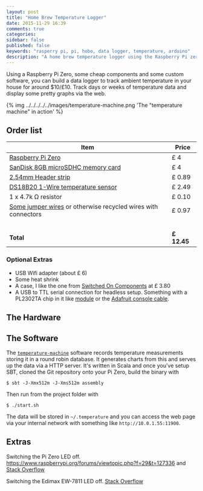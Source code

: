 ```yaml
---
layout: post
title: "Home Brew Temperature Logger"
date: 2015-11-29 16:39
comments: true
categories: 
sidebar: false
published: false
keywords: "rasperry pi, pi, hobo, data logger, temperature, arduino"
description: "A home brew temperature logger using the Raspberry Pi zero for $10"
---
```


Using a Raspberry Pi Zero, some cheap components and some custom software, you can build a data logger to track ambient temperature in your house for around $10/£10. Track days or weeks of temperature data and display some pretty graphs via the web.

{% img ../../../../../images/temperature-machine.png 'The "temperature machine" in action' %}

<!-- more -->

## Order list

| Item | Price |
|--------------------------------------------------------------------------------|----------------------------------------|
| [Raspberry Pi Zero](https://shop.pimoroni.com/products/raspberry-pi-zero) | £ 4
| [SanDisk 8GB microSDHC memory card](http://www.amazon.co.uk/gp/product/B013UDL5V6/ref=as_li_tl?ie=UTF8&camp=1634&creative=19450&creativeASIN=B013UDL5V6&linkCode=as2&tag=baddotrobotco-21) | £ 4
| [2.54mm Header strip](http://www.amazon.co.uk/gp/product/B00OVPHETK/ref=as_li_tl?ie=UTF8&camp=1634&creative=19450&creativeASIN=B00OVPHETK&linkCode=as2&tag=baddotrobotco-21)  | £ 0.89
| [DS18B20 1-Wire temperature sensor](http://www.amazon.co.uk/gp/product/B00HCB8GLU/ref=as_li_tl?ie=UTF8&camp=1634&creative=19450&creativeASIN=B00HCB8GLU&linkCode=as2&tag=baddotrobotco-21)    | £ 2.49
| 1 x 4.7k Ω resistor | £ 0.10
| [Some jumper wires](http://www.amazon.co.uk/gp/product/B00ATMHU52/ref=as_li_tl?ie=UTF8&camp=1634&creative=19450&creativeASIN=B00ATMHU52&linkCode=as2&tag=baddotrobotco-21) or otherwise recycled wires with connectors |    £ 0.97
| | &nbsp;
| **Total** | **£ 12.45**


### Optional Extras

* USB Wifi adapter (about £ 6)
* Some heat shrink
* A case, I like the one from [Switched On Components](https://socomponents.co.uk/shop/black-laser-cut-acrylic-raspberry-pi-zero-case-with-gpio-access/) at £ 3.80
* A USB to TTL serial connection for headless setup. Something with a PL2302TA chip in it like [module](http://www.amazon.co.uk/gp/product/B00KM6X7FC/ref=as_li_tl?ie=UTF8&camp=1634&creative=19450&creativeASIN=B00KM6X7FC&linkCode=as2&tag=baddotrobotco-21) or the [Adafruit console cable](https://www.adafruit.com/product/954).


## The Hardware

## The Software

The [`temperature-machine`](https://bitbucket.org/toby_weston/temperature-machine) software records temperature measurements storing it in a round robin database. It generates charts from this and serves up the data via a HTTP server. It's written in Scala and once you've setup SBT, cloned the Git repository onto your Pi Zero, build the binary with

    $ sbt -J-Xmx512m -J-Xms512m assembly

Then run from the project folder with

    $ ./start.sh


The data will be stored in `~/.temperature` and you can access the web page via your internal network with something like `http://10.0.1.55:11900`.


## Extras

Switching the Pi Zero LED off. https://www.raspberrypi.org/forums/viewtopic.php?f=29&t=127336 and [Stack Overflow](http://raspberrypi.stackexchange.com/questions/40559/disable-leds-pi-zero?noredirect=1#comment57599_40559)

Switching the Edimax EW-7811 LED off. [Stack Overflow](http://raspberrypi.stackexchange.com/questions/40560/disable-led-for-edimax-ew-7811?noredirect=1#comment57486_40560)